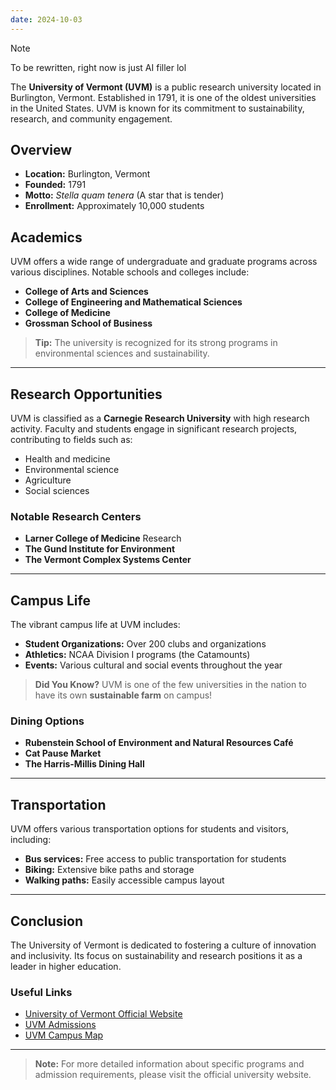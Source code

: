 ```yaml
---
date: 2024-10-03
---
```

>[!Note] 
>To be rewritten, right now is just AI filler lol


The **University of Vermont (UVM)** is a public research university located in Burlington, Vermont. Established in 1791, it is one of the oldest universities in the United States. UVM is known for its commitment to sustainability, research, and community engagement.

## Overview

- **Location:** Burlington, Vermont
- **Founded:** 1791
- **Motto:** *Stella quam tenera* (A star that is tender)
- **Enrollment:** Approximately 10,000 students

## Academics

UVM offers a wide range of undergraduate and graduate programs across various disciplines. Notable schools and colleges include:

- **College of Arts and Sciences**
- **College of Engineering and Mathematical Sciences**
- **College of Medicine**
- **Grossman School of Business**

> **Tip:** The university is recognized for its strong programs in environmental sciences and sustainability. 

---

## Research Opportunities

UVM is classified as a **Carnegie Research University** with high research activity. Faculty and students engage in significant research projects, contributing to fields such as:

- Health and medicine
- Environmental science
- Agriculture
- Social sciences

### Notable Research Centers
- **Larner College of Medicine** Research
- **The Gund Institute for Environment**
- **The Vermont Complex Systems Center**

---

## Campus Life

The vibrant campus life at UVM includes:

- **Student Organizations:** Over 200 clubs and organizations
- **Athletics:** NCAA Division I programs (the Catamounts)
- **Events:** Various cultural and social events throughout the year

> **Did You Know?** UVM is one of the few universities in the nation to have its own **sustainable farm** on campus!

### Dining Options

- **Rubenstein School of Environment and Natural Resources Café**
- **Cat Pause Market**
- **The Harris-Millis Dining Hall**

---

## Transportation

UVM offers various transportation options for students and visitors, including:

- **Bus services:** Free access to public transportation for students
- **Biking:** Extensive bike paths and storage
- **Walking paths:** Easily accessible campus layout

---

## Conclusion

The University of Vermont is dedicated to fostering a culture of innovation and inclusivity. Its focus on sustainability and research positions it as a leader in higher education.

### Useful Links
- [University of Vermont Official Website](https://www.uvm.edu)
- [UVM Admissions](https://www.uvm.edu/admissions)
- [UVM Campus Map](https://www.uvm.edu/campusmap)

---

> **Note:** For more detailed information about specific programs and admission requirements, please visit the official university website.
